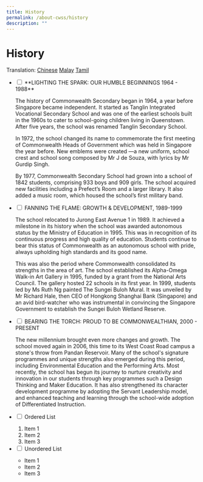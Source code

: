 ```yaml
---
title: History
permalink: /about-cwss/history
description: ""
---
```

History
=======

Translation: [Chinese](https://staging.d2q8d178bncjmq.amplifyapp.com/translation-pages/history-of-commonwealth-cn) [Malay](https://staging.d2q8d178bncjmq.amplifyapp.com/translation-pages/history-of-cwss-ml) [Tamil](https://staging.d2q8d178bncjmq.amplifyapp.com/translation-pages/history-of-cwss-tl)


<ul class="jekyllcodex_accordion">
  <li>
    <input type="checkbox" id="accordion1">
    <label for="accordion1">**LIGHTING THE SPARK: OUR HUMBLE BEGINNINGS 1964 - 1988**</label>
    <div>
      <p>The history of Commonwealth Secondary began in 1964, a year before Singapore became independent. It started as Tanglin Integrated Vocational Secondary School and was one of the earliest schools built in the 1960s to cater to school-going children living in Queenstown. After five years, the school was renamed Tanglin Secondary School.

In 1972, the school changed its name to commemorate the first meeting of Commonwealth Heads of Government which was held in Singapore the year before. New emblems were created —a new uniform, school crest and school song composed by Mr J de Souza, with lyrics by Mr Gurdip Singh.

By 1977, Commonwealth Secondary School had grown into a school of 1842 students, comprising 933 boys and 909 girls. The school acquired new facilities including a Prefect’s Room and a larger library. It also added a music room, which housed the school’s first military band.</p>
    </div>
	</li>  
  <li>
    <input type="checkbox" id="accordion2">
    <label for="accordion2">FANNING THE FLAME: GROWTH & DEVELOPMENT, 1989-1999</label>
    <div>
      <p>The school relocated to Jurong East Avenue 1 in 1989. It achieved a milestone in its history when the school was awarded autonomous status by the Ministry of Education in 1995. This was in recognition of its continuous progress and high quality of education. Students continue to bear this status of Commonwealth as an autonomous school with pride, always upholding high standards and its good name.  
  
This was also the period where Commonwealth consolidated its strengths in the area of art. The school established its Alpha-Omega Walk-in Art Gallery in 1995, funded by a grant from the National Arts Council. The gallery hosted 22 schools in its first year. In 1999, students led by Ms Ruth Ng painted The Sungei Buloh Mural. It was unveiled by Mr Richard Hale, then CEO of Hongkong Shanghai Bank (Singapore) and an avid bird-watcher who was instrumental in convincing the Singapore Government to establish the Sungei Buloh Wetland Reserve.</p>
    </div>
  </li>
  <li>
    <input type="checkbox" id="accordion3">
    <label for="accordion3">BEARING THE TORCH: PROUD TO BE COMMONWEALTHIAN, 2000 - PRESENT</label>
    <div>
      <p>
        The new millennium brought even more changes and growth. The school moved again in 2006, this time to its West Coast Road campus a stone's throw from Pandan Reservoir. Many of the school's signature programmes and unique strengths also emerged during this period, including Environmental Education and the Performing Arts. Most recently, the school has begun its journey to nurture creativity and innovation in our students through key programmes such a Design Thinking and Maker Education. It has also strengthened its character development programme by adopting the Servant Leadership model, and enhanced teaching and learning through the school-wide adoption of Differentiated Instruction.
      </p>
    </div>
  </li>
  <li>
    <input type="checkbox" id="accordion4">
    <label for="accordion4">Ordered List</label>
    <div>
      <ol>
        <li>Item 1</li>
        <li>Item 2</li>        <li>Item 3</li>
      </ol>
    </div>
  </li>
    
  <li>
    <input type="checkbox" id="accordion5">
    <label for="accordion5">Unordered List</label>
    <div>
      <ul>
        <li>Item 1</li>
        <li>Item 2</li>
        <li>Item 3</li>
      </ul>
    </div>
  </li>
</ul>